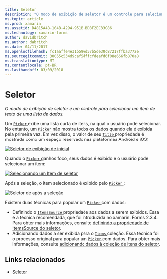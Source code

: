 ```yaml
---
title: Seletor
description: "O modo de exibição de seletor é um controle para selecionar um item de texto de uma lista de dados."
ms.topic: article
ms.prod: xamarin
ms.assetid: D4815A4B-104B-4294-951B-BD8F2EC33C86
ms.technology: xamarin-forms
author: davidbritch
ms.author: dabritch
ms.date: 04/11/2017
ms.openlocfilehash: fc1aaffe4e31b596d57b5de30c87217ffba3772e
ms.sourcegitcommit: 30055c534d9caf5dffcfdeafd6f08e666fb870a8
ms.translationtype: MT
ms.contentlocale: pt-BR
ms.lasthandoff: 03/09/2018
---
```

# <a name="picker"></a>Seletor

_O modo de exibição de seletor é um controle para selecionar um item de texto de uma lista de dados._

Um [ `Picker` ](https://developer.xamarin.com/api/type/Xamarin.Forms.Picker/) exibe uma lista curta de itens, na qual o usuário pode selecionar. No entanto, um [ `Picker` ](https://developer.xamarin.com/api/type/Xamarin.Forms.Picker/) não mostra todos os dados quando ela é exibida pela primeira vez. Em vez disso, o valor de seu [ `Title` ](https://developer.xamarin.com/api/property/Xamarin.Forms.Picker.Title/) propriedade é mostrada como um espaço reservado nas plataformas Android e iOS:

[![](images/picker-initial.png "Seletor de exibição de inicial")](images/picker-initial-large.png#lightbox "inicial seletor de exibição")

Quando o [ `Picker` ](https://developer.xamarin.com/api/type/Xamarin.Forms.Picker/) ganhos foco, seus dados é exibido e o usuário pode selecionar um item:

[![](images/picker-selection.png "Selecionando um Item de seletor")](images/picker-selection-large.png#lightbox "seletor para selecionar um Item")

Após a seleção, o item selecionado é exibido pelo [ `Picker` ](https://developer.xamarin.com/api/type/Xamarin.Forms.Picker/):

![](images/picker-after-selection.png "Seletor de após a seleção")

Existem duas técnicas para popular um [ `Picker` ](https://developer.xamarin.com/api/type/Xamarin.Forms.Picker/) com dados:

- Definindo o [ `ItemsSource` ](https://developer.xamarin.com/api/property/Xamarin.Forms.Picker.ItemsSource/) propriedade aos dados a serem exibidos. Essa é a técnica recomendada, que foi introduzida no xamarin. Forms 2.3.4. Para obter mais informações, consulte [definindo a propriedade de ItemsSource do seletor](populating-itemssource.md).
- Adicionando dados a ser exibida para o [ `Items` ](https://developer.xamarin.com/api/property/Xamarin.Forms.Picker.Items/) coleção. Essa técnica foi o processo original para popular um [ `Picker` ](https://developer.xamarin.com/api/type/Xamarin.Forms.Picker/) com dados. Para obter mais informações, consulte [adicionando dados à coleção de itens do seletor](populating-items.md).


## <a name="related-links"></a>Links relacionados

- [Seletor](https://developer.xamarin.com/api/type/Xamarin.Forms.Picker/)
